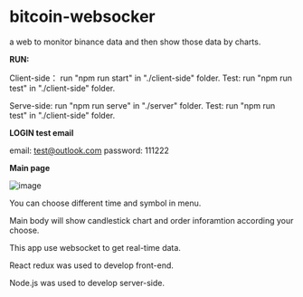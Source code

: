 # bitcoin-websocker
a web to monitor binance data and then show those data by charts.


**RUN:**

Client-side：  run "npm run start" in "./client-side" folder.
       Test:   run "npm run test"  in "./client-side" folder.          

Serve-side:    run "npm run serve"  in  "./server" folder.
       Test:   run "npm run test"   in "./client-side" folder.


**LOGIN test email**

email: test@outlook.com 
password: 111222

**Main page**

![image](https://user-images.githubusercontent.com/41553112/110369099-c4d6ac00-80ae-11eb-9d59-d4af2a527b95.png)

You can choose different time and symbol in menu.

Main body will show candlestick chart and order inforamtion according your choose.

This app use websocket to get real-time data.

React redux was used to develop front-end.

Node.js was used to develop server-side.
